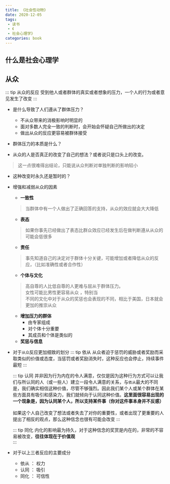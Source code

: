 ```yaml
---
title: 《社会性动物》
date: 2020-12-05
tags:
 - 读书
 - 《
 - 社会心理学》
categories: book
---
```



## 什么是社会心理学


## 从众
::: tip 从众的反应
受到他人或者群体的真实或者想象的压力，一个人的行为或者意见发生了改变
:::

- 是什么导致了人们遵从了群体压力？
  + 不从众带来的消极影响时明显的
  + 面对多数人完全一致的判断时，会开始会怀疑自己所做出的决定
  + 做出从众的反应更容易被群体接受


- 群体压力的本质是什么？

- 从众的人是否真正的改变了自己的想法？或者说只是口头上的改变。
  
> 这一点很难得出结论，只能说从众判断对单独判断的影响较小

- 这种改变时永久还是暂时的？

- 增强和减弱从众的因素
  + **一致性**
  > 当群体中有一个人做出了正确回答的支持，从众的效应就会大大降低
  +  **表态**
  > 如果你事先已经做出了表态比群众效应已经发生后在做判断遵从从众的可能会低很多
  + **责任**
  > 事先知道自己的决定对于群体十分关键，可能增加或者降低从众的反应，（比如准确性或者合作性）
  + **个体与文化**
  > 高自尊的人比低自尊的人更难与屈从于群体压力。 <br>
  > 女性可能比男性更容易从众 ，特别当<br>
  > 不同的文化中对于从众的奖惩也会表现的不同，相比于美国，日本就会更加的推崇从众
  + **增加压力的群体**
    - 由专家组成
    - 对个体十分重要
    - 其成员和个体是类似的
  + **奖惩与信息**
- 对于`从众`反应更加细致的划分
  ::: tip 依从
  从众者迫于惩罚的威胁或者奖励而采取类似的价值或态度，当惩罚或者奖励消失时，这种反应也会停止，持续事件最短
  :::

  ::: tip 认同
  并非因为行为内在的令人满意，仅仅是因为这种行为方式可以让我们与所认同的人（或一些人）建立一段令人满意的关系，与`依从`最大的不同是，我们确实相信这种价值，尽管不够强烈。因此我们某个人或某个群体在某些方面具有吸引和感染力，我们就倾向于认同这种价值。**这里面很容易出现的一个现象是，因为认同某个人，所以支持某件事（你对这件事本身并不反感）** <br><br>
  如果这个人自己改变了想法或者失去了对你的重要性，或者出现了更重要的人提出了相反的观点，那么这种信念也很有可能会改变
  :::

  ::: tip 同化
  内化的影响最为持久，对于这种信念的奖赏是内在的，非常的不容易被改变，**往往体现在于价值观** <br>
  :::

- 对于以上三者反应的主要成分
  + 依从 ： 权力
  + 认同 ： 吸引
  + 同化 ： 可信性 



<!-- ::: tip
据观察，从众的效应在现代已经开始削减，这得益于当前的社会背景和教育 
::: -->
